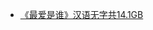 * [《最爱是谁》汉语无字共14.1GB](http://op.sbb.zone:8889/index.php?explorer/share/file&hash=1702gynNF0AXuavZ3eLr7_e06ymiJcUseJnLQJuw-2Ftbr8llKLgerOTKOrU2T80ejp0mwkGmrFUkJrQ_z2uQPoe5Ae1QMwozpDkKzHIFr1Ssp8lnw3syZip6-wHBkA&name=%E3%80%8A%E6%9C%80%E7%88%B1%E6%98%AF%E8%B0%81%E3%80%8B%E6%B1%89%E8%AF%AD%E6%97%A0%E5%AD%97%E5%85%B114.1GB.rar)                        
